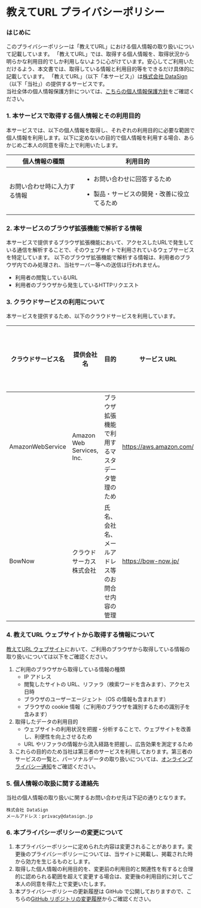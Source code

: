 # 教えてURL プライバシーポリシー

### はじめに

このプライバシーポリシーは「教えてURL」における個人情報の取り扱いについて記載しています。
「教えてURL」では、取得する個人情報を、取得状況から明らかな利用目的でしか利用しないように心がけています。安心してご利用いただけるよう、本文書では、取得している情報と利用目的等をできるだけ具体的に記載しています。
「教えてURL」（以下「本サービス」）は[株式会社 DataSign](https://datasign.jp)（以下「当社」）の提供するサービスです。<br>
当社全体の個人情報保護方針については、[こちらの個人情報保護方針](https://datasign.jp/pii_policy/)をご確認ください。

### 1. 本サービスで取得する個人情報とその利用目的

本サービスでは、以下の個人情報を取得し、それぞれの利用目的に必要な範囲で個人情報を利用します。以下に定めないの目的で個人情報を利用する場合、あらかじめご本人の同意を得た上で利用いたします。

| 個人情報の種類 | 利用目的 |
----|----
| お問い合わせ時に入力する情報 | <ul><li>お問い合わせに回答するため</li></ul><ul><li>製品・サービスの開発・改善に役立てるため</li></ul> |

### 2. 本サービスのブラウザ拡張機能で解析する情報

本サービスで提供するブラウザ拡張機能において、アクセスしたURLで発生している通信を解析することで、そのウェブサイトで利用されているウェブサービスを特定しています。
以下のブラウザ拡張機能で解析する情報は、利用者のブラウザ内でのみ処理され、当社サーバー等への送信は行われません。

- 利用者の閲覧しているURL
- 利用者のブラウザから発生しているHTTPリクエスト

### 3. クラウドサービスの利用について

本サービスを提供するため、以下のクラウドサービスを利用しています。

| クラウドサービス名 | 提供会社名 | 目的 | サービス URL | データを保管・処理する場所 |
---- | ---- | ---- | ---- | ----
| AmazonWebService | Amazon Web Services, Inc. | ブラウザ拡張機能で利用するマスタデータ管理のため | https://aws.amazon.com/ | 日本およびアメリカ |
| BowNow| クラウドサーカス株式会社 | 氏名、会社名、メールアドレス等のお問合せ内容の管理 | https://bow-now.jp/ | 日本およびアメリカ |

### 4. 教えてURL ウェブサイトから取得する情報について

[教えてURL ウェブサイト](https://oshiete-url.jp/)において、ご利用のブラウザから取得している情報の取り扱いについては以下をご確認ください。

1. ご利用のブラウザから取得している情報の種類
   - IP アドレス
   - 閲覧したサイトの URL、リファラ（検索ワードを含みます）、アクセス日時
   - ブラウザのユーザーエージェント（OS の情報も含まれます）
   - ブラウザの cookie 情報（ご利用のブラウザを識別するための識別子を含みます）
2. 取得したデータの利用目的
   - ウェブサイトの利用状況を把握・分析することで、ウェブサイトを改善し、利便性を向上させるため
   - URL やリファラの情報から流入経路を把握し、広告効果を測定するため
3. これらの目的のため当社は第三者のサービスを利用しております。第三者のサービスの一覧と、パーソナルデータの取り扱いについては、[オンラインプライバシー通知](https://as.datasign.co/privacy/policy/eb1bbd95-ja)をご確認ください。

### 5. 個人情報の取扱に関する連絡先

当社の個人情報の取り扱いに関するお問い合わせ先は下記の通りとなります。

    株式会社 DataSign
    メールアドレス：privacy@datasign.jp

### 6. 本プライバシーポリシーの変更について

1. 本プライバシーポリシーに定められた内容は変更されることがあります。変更後のプライバシーポリシーについては、当サイトに掲載し、掲載された時から効力を生じるものとします。
2. 取得した個人情報の利用目的を、変更前の利用目的と関連性を有すると合理的に認められる範囲を超えて変更する場合は、変更後の利用目的に対してご本人の同意を得た上で変更いたします。
3. 本プライバシーポリシーの更新履歴は GitHub で公開しておりますので、こちらの[GitHub リポジトリの変更履歴](https://github.com/datasign-inc/oshiete-url/commits/main/privacy-policy.md)からご確認ください。
